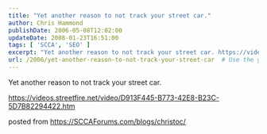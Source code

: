 ```yaml
---
title: "Yet another reason to not track your street car."
author: Chris Hammond
publishDate: 2006-05-08T12:02:00
updateDate: 2008-01-23T16:51:00
tags: [ 'SCCA', 'SEO' ]
excerpt: "Yet another reason to not track your street car. https://videos.streetfire.net/video/D913F445-B773-42E8-B23C-5D7B82294422.htm posted from..."
url: /2006/yet-another-reason-to-not-track-your-street-car  # Use the generated URL with year
---
```

<P>Yet another reason to not track your street car.</P> <P><A href="https://videos.streetfire.net/video/D913F445-B773-42E8-B23C-5D7B82294422.htm">https://videos.streetfire.net/video/D913F445-B773-42E8-B23C-5D7B82294422.htm</A></P> posted from <a href="https://SCCAForums.com/blogs/christoc/">https://SCCAForums.com/blogs/christoc/</a>
